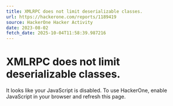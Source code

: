 ```yaml
---
title: XMLRPC does not limit deserializable classes.
url: https://hackerone.com/reports/1189419
source: HackerOne Hacker Activity
date: 2023-08-02
fetch_date: 2025-10-04T11:58:39.987216
---
```


# XMLRPC does not limit deserializable classes.

It looks like your JavaScript is disabled. To use HackerOne, enable JavaScript in your browser and refresh this page.